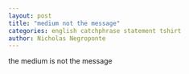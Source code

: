 ```yaml
---
layout: post
title: "medium not the message"
categories: english catchphrase statement tshirt
author: Nicholas Negroponte
---
```


the medium is not the message
